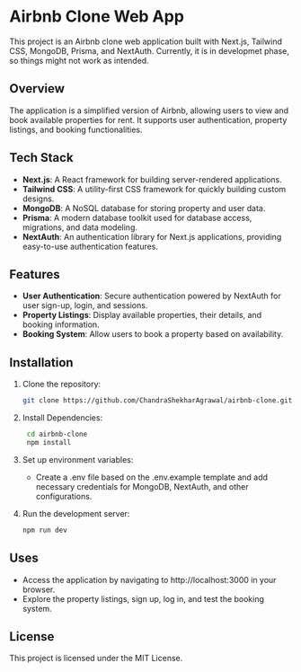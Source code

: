 # Airbnb Clone Web App

This project is an Airbnb clone web application built with Next.js, Tailwind CSS, MongoDB, Prisma, and NextAuth. Currently, it is in developmet phase, so things might not work as intended.

## Overview

The application is a simplified version of Airbnb, allowing users to view and book available properties for rent. It supports user authentication, property listings, and booking functionalities.

## Tech Stack

- **Next.js**: A React framework for building server-rendered applications.
- **Tailwind CSS**: A utility-first CSS framework for quickly building custom designs.
- **MongoDB**: A NoSQL database for storing property and user data.
- **Prisma**: A modern database toolkit used for database access, migrations, and data modeling.
- **NextAuth**: An authentication library for Next.js applications, providing easy-to-use authentication features.

## Features

- **User Authentication**: Secure authentication powered by NextAuth for user sign-up, login, and sessions.
- **Property Listings**: Display available properties, their details, and booking information.
- **Booking System**: Allow users to book a property based on availability.

## Installation

1. Clone the repository:
   ```bash
   git clone https://github.com/ChandraShekharAgrawal/airbnb-clone.git
   ```
2. Install Dependencies:
   ```bash
    cd airbnb-clone
    npm install
   ```
3. Set up environment variables:

   - Create a .env file based on the .env.example template and add necessary credentials for MongoDB, NextAuth, and other configurations.

4. Run the development server:
   ```bash
   npm run dev
   ```

## Uses

- Access the application by navigating to http://localhost:3000 in your browser.
- Explore the property listings, sign up, log in, and test the booking system.

## License

This project is licensed under the MIT License.
